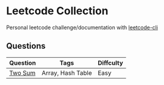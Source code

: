 # Leetcode Collection

Personal leetcode challenge/documentation with [leetcode-cli](https://github.com/kavimaluskam/leetcode-cli)

## Questions

| Question | Tags | Diffculty |
| -------- | ---- | --------- |
| [Two Sum](./1_two-sum) | Array, Hash Table | Easy |